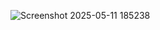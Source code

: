 ![Screenshot 2025-05-11 185238](https://github.com/user-attachments/assets/55c9d201-9413-4491-98ef-1b9c895bb1b9)

